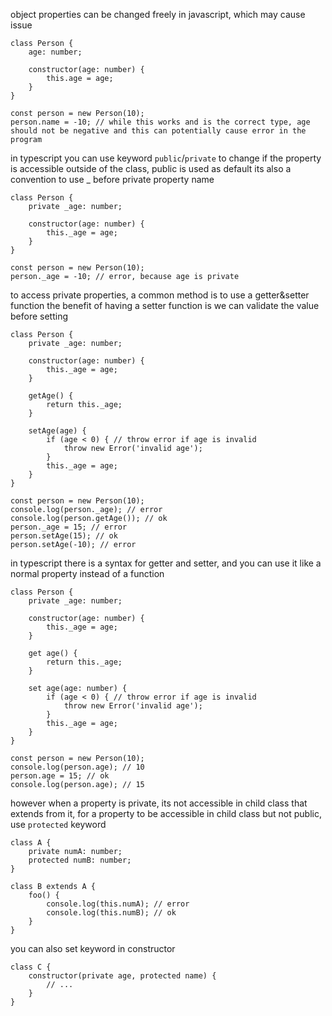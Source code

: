 object properties can be changed freely in javascript, which may cause issue
```
class Person {
    age: number;

    constructor(age: number) {
        this.age = age;
    }
}

const person = new Person(10);
person.name = -10; // while this works and is the correct type, age should not be negative and this can potentially cause error in the program
```

in typescript you can use keyword `public`/`private` to change if the property is accessible outside of the class, public is used as default
its also a convention to use _ before private property name
```
class Person {
    private _age: number;

    constructor(age: number) {
        this._age = age;
    }
}

const person = new Person(10);
person._age = -10; // error, because age is private
```

to access private properties, a common method is to use a getter&setter function
the benefit of having a setter function is we can validate the value before setting
```
class Person {
    private _age: number;
    
    constructor(age: number) {
        this._age = age;
    }

    getAge() {
        return this._age;
    }

    setAge(age) {
        if (age < 0) { // throw error if age is invalid
            throw new Error('invalid age');
        }
        this._age = age;
    }
}

const person = new Person(10);
console.log(person._age); // error
console.log(person.getAge()); // ok
person._age = 15; // error
person.setAge(15); // ok
person.setAge(-10); // error
```

in typescript there is a syntax for getter and setter, and you can use it like a normal property instead of a function
```
class Person {
    private _age: number;

    constructor(age: number) {
        this._age = age;
    }

    get age() {
        return this._age;
    }

    set age(age: number) {
        if (age < 0) { // throw error if age is invalid
            throw new Error('invalid age');
        }
        this._age = age;
    }
}

const person = new Person(10);
console.log(person.age); // 10
person.age = 15; // ok
console.log(person.age); // 15
```

however when a property is private, its not accessible in child class that extends from it, for a property to be accessible in child class but not public, use `protected` keyword
```
class A {
    private numA: number;
    protected numB: number;
}

class B extends A {
    foo() {
        console.log(this.numA); // error
        console.log(this.numB); // ok
    }
}
```

you can also set keyword in constructor
```
class C {
    constructor(private age, protected name) {
        // ...
    }
}
```
